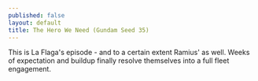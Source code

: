 ```yaml
---
published: false
layout: default
title: The Hero We Need (Gundam Seed 35)
---
```

This is La Flaga's episode - and to a certain extent Ramius' as well. Weeks of expectation and buildup finally resolve themselves into a full fleet engagement.
